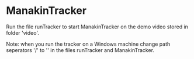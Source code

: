# ManakinTracker

Run the file runTracker to start ManakinTracker on the demo video stored in folder 'video'.

Note: when you run the tracker on a Windows machine change path seperators '/' to '\'
in the files runTracker and ManakinTracker.
